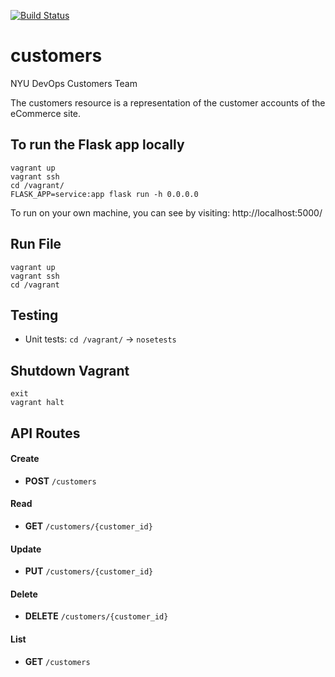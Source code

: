 [![Build Status](https://travis-ci.com/Dev-Ops-2021-Customers/customers.svg?branch=main)](https://travis-ci.com/Dev-Ops-2021-Customers/customers)


# customers

NYU DevOps Customers Team

The customers resource is a representation of the customer accounts of the eCommerce site.

## To run the Flask app locally

```
vagrant up
vagrant ssh
cd /vagrant/
FLASK_APP=service:app flask run -h 0.0.0.0
```
To run on your own machine, you can see by visiting: http://localhost:5000/

## Run File

```
vagrant up
vagrant ssh
cd /vagrant
```

## Testing
- Unit tests: `cd /vagrant/` -> `nosetests`

## Shutdown Vagrant
```
exit
vagrant halt
```

## API Routes

#### **Create** 
- **POST** `/customers` 

#### **Read** 
- **GET** `/customers/{customer_id}`

#### **Update**
- **PUT** `/customers/{customer_id}`

#### **Delete**
- **DELETE** `/customers/{customer_id}`

#### **List**
- **GET** `/customers`

